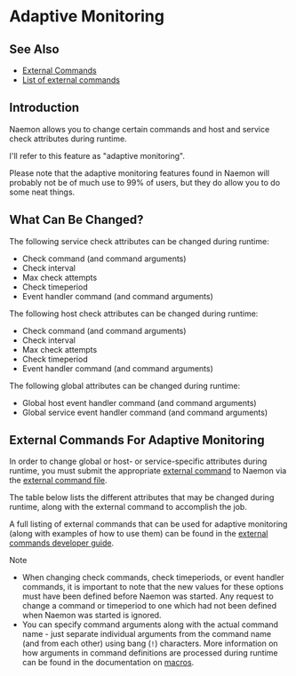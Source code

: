 # Adaptive Monitoring

## See Also
- [External Commands](extcommands)
- [List of external commands](/documentation/developer/externalcommands/)

## Introduction

Naemon allows you to change certain commands and host and service check
attributes during runtime.

I'll refer to this feature as "adaptive monitoring".

Please note that the adaptive monitoring features found in Naemon will probably
not be of much use to 99% of users, but they do allow you to do some neat things.

## What Can Be Changed?

The following service check attributes can be changed during runtime:

- Check command (and command arguments)
- Check interval
- Max check attempts
- Check timeperiod
- Event handler command (and command arguments)

The following host check attributes can be changed during runtime:

- Check command (and command arguments)
- Check interval
- Max check attempts
- Check timeperiod
- Event handler command (and command arguments)

The following global attributes can be changed during runtime:

- Global host event handler command (and command arguments)
- Global service event handler command (and command arguments)

## External Commands For Adaptive Monitoring

In order to change global or host- or service-specific attributes during runtime,
you must submit the appropriate [external command](extcommands) to
Naemon via the [external command file](configmain#command_file).

The table below lists the different attributes that may be changed during runtime,
along with the external command to accomplish the job.

A full listing of external commands that can be used for adaptive monitoring
(along with examples of how to use them) can be found in the
[external commands developer guide](/documentation/developer/externalcommands/).


> [!NOTE]
> - When changing check commands, check timeperiods, or event handler commands, it is
>   important to note that the new values for these options must have been defined before Naemon was started.
>   Any request to change a command or timeperiod to one which had not been defined when Naemon was started is ignored.
> - You can specify command arguments along with the actual command name - just separate individual
>   arguments from the command name (and from each other) using bang (`!`) characters.
>   More information on how arguments in command definitions are processed during runtime
>   can be found in the documentation on [macros](macros).

